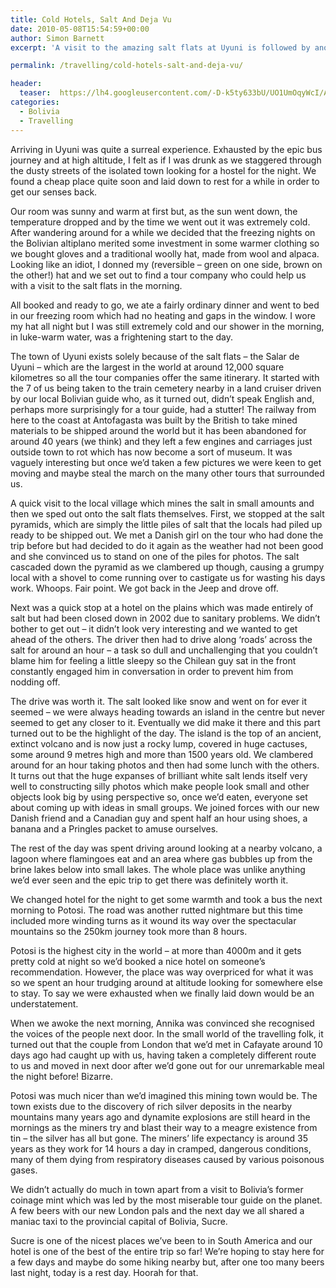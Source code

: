 ```yaml
---
title: Cold Hotels, Salt And Deja Vu
date: 2010-05-08T15:54:59+00:00
author: Simon Barnett
excerpt: 'A visit to the amazing salt flats at Uyuni is followed by another agonising bus journey to the highest city in the world - Potosi - where we bump into some old friends.'

permalink: /travelling/cold-hotels-salt-and-deja-vu/

header:
  teaser:  https://lh4.googleusercontent.com/-D-k5ty633bU/UO1UmOqyWcI/AAAAAAAAAHM/nPQp5M4Zz6Y/s640/DSC_0071.JPG
categories:
  - Bolivia
  - Travelling
---
```

Arriving in Uyuni was quite a surreal experience. Exhausted by the epic bus journey and at high altitude, I felt as if I was drunk as we staggered through the dusty streets of the isolated town looking for a hostel for the night. We found a cheap place quite soon and laid down to rest for a while in order to get our senses back.

Our room was sunny and warm at first but, as the sun went down, the temperature dropped and by the time we went out it was extremely cold. After wandering around for a while we decided that the freezing nights on the Bolivian altiplano merited some investment in some warmer clothing so we bought gloves and a traditional woolly hat, made from wool and alpaca. Looking like an idiot, I donned my (reversible &#8211; green on one side, brown on the other!) hat and we set out to find a tour company who could help us with a visit to the salt flats in the morning.

All booked and ready to go, we ate a fairly ordinary dinner and went to bed in our freezing room which had no heating and gaps in the window. I wore my hat all night but I was still extremely cold and our shower in the morning, in luke-warm water, was a frightening start to the day.

The town of Uyuni exists solely because of the salt flats &#8211; the Salar de Uyuni &#8211; which are the largest in the world at around 12,000 square kilometres so all the tour companies offer the same itinerary. It started with the 7 of us being taken to the train cemetery nearby in a land cruiser driven by our local Bolivian guide who, as it turned out, didn&#8217;t speak English and, perhaps more surprisingly for a tour guide, had a stutter! The railway from here to the coast at Antofagasta was built by the British to take mined materials to be shipped around the world but it has been abandoned for around 40 years (we think) and they left a few engines and carriages just outside town to rot which has now become a sort of museum. It was vaguely interesting but once we&#8217;d taken a few pictures we were keen to get moving and maybe steal the march on the many other tours that surrounded us.

A quick visit to the local village which mines the salt in small amounts and then we sped out onto the salt flats themselves. First, we stopped at the salt pyramids, which are simply the little piles of salt that the locals had piled up ready to be shipped out. We met a Danish girl on the tour who had done the trip before but had decided to do it again as the weather had not been good and she convinced us to stand on one of the piles for photos. The salt cascaded down the pyramid as we clambered up though, causing a grumpy local with a shovel to come running over to castigate us for wasting his days work. Whoops. Fair point. We got back in the Jeep and drove off.

Next was a quick stop at a hotel on the plains which was made entirely of salt but had been closed down in 2002 due to sanitary problems. We didn&#8217;t bother to get out &#8211; it didn&#8217;t look very interesting and we wanted to get ahead of the others. The driver then had to drive along &#8216;roads&#8217; across the salt for around an hour &#8211; a task so dull and unchallenging that you couldn&#8217;t blame him for feeling a little sleepy so the Chilean guy sat in the front constantly engaged him in conversation in order to prevent him from nodding off.

The drive was worth it. The salt looked like snow and went on for ever it seemed &#8211; we were always heading towards an island in the centre but never seemed to get any closer to it. Eventually we did make it there and this part turned out to be the highlight of the day. The island is the top of an ancient, extinct volcano and is now just a rocky lump, covered in huge cactuses, some around 9 metres high and more than 1500 years old. We clambered around for an hour taking photos and then had some lunch with the others. It turns out that the huge expanses of brilliant white salt lends itself very well to constructing silly photos which make people look small and other objects look big by using perspective so, once we&#8217;d eaten, everyone set about coming up with ideas in small groups. We joined forces with our new Danish friend and a Canadian guy and spent half an hour using shoes, a banana and a Pringles packet to amuse ourselves.

The rest of the day was spent driving around looking at a nearby volcano, a lagoon where flamingoes eat and an area where gas bubbles up from the brine lakes below into small lakes. The whole place was unlike anything we&#8217;d ever seen and the epic trip to get there was definitely worth it.

We changed hotel for the night to get some warmth and took a bus the next morning to Potosi. The road was another rutted nightmare but this time included more winding turns as it wound its way over the spectacular mountains so the 250km journey took more than 8 hours.

Potosi is the highest city in the world &#8211; at more than 4000m and it gets pretty cold at night so we&#8217;d booked a nice hotel on someone&#8217;s recommendation. However, the place was way overpriced for what it was so we spent an hour trudging around at altitude looking for somewhere else to stay. To say we were exhausted when we finally laid down would be an understatement.

When we awoke the next morning, Annika was convinced she recognised the voices of the people next door. In the small world of the travelling folk, it turned out that the couple from London that we&#8217;d met in Cafayate around 10 days ago had caught up with us, having taken a completely different route to us and moved in next door after we&#8217;d gone out for our unremarkable meal the night before! Bizarre.

Potosi was much nicer than we&#8217;d imagined this mining town would be. The town exists due to the discovery of rich silver deposits in the nearby mountains many years ago and dynamite explosions are still heard in the mornings as the miners try and blast their way to a meagre existence from tin &#8211; the silver has all but gone. The miners&#8217; life expectancy is around 35 years as they work for 14 hours a day in cramped, dangerous conditions, many of them dying from respiratory diseases caused by various poisonous gases.

We didn&#8217;t actually do much in town apart from a visit to Bolivia&#8217;s former coinage mint which was led by the most miserable tour guide on the planet. A few beers with our new London pals and the next day we all shared a maniac taxi to the provincial capital of Bolivia, Sucre.

Sucre is one of the nicest places we&#8217;ve been to in South America and our hotel is one of the best of the entire trip so far! We&#8217;re hoping to stay here for a few days and maybe do some hiking nearby but, after one too many beers last night, today is a rest day. Hoorah for that.
